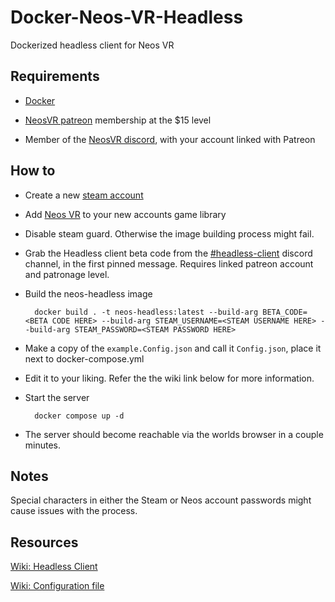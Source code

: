 # Docker-Neos-VR-Headless
Dockerized headless client for Neos VR

## Requirements

- [Docker](https://docs.docker.com/get-docker/)

- [NeosVR patreon](https://www.patreon.com/neosvr/) membership at the $15 level

- Member of the [NeosVR discord](http://discord.gg/NeosVR), with your account linked with Patreon

## How to

- Create a new [steam account](https://store.steampowered.com/join/)

- Add [Neos VR](https://store.steampowered.com/app/740250/Neos_VR/) to your new accounts game library

- Disable steam guard. Otherwise the image building process might fail.

- Grab the Headless client beta code from the [#headless-client](https://discord.com/channels/402159838827905024/619845139770376192) discord channel, in the first pinned message. Requires linked patreon account and patronage level.

- Build the neos-headless image

        docker build . -t neos-headless:latest --build-arg BETA_CODE=<BETA CODE HERE> --build-arg STEAM_USERNAME=<STEAM USERNAME HERE> --build-arg STEAM_PASSWORD=<STEAM PASSWORD HERE>

- Make a copy of the `example.Config.json` and call it `Config.json`, place it next to docker-compose.yml

- Edit it to your liking. Refer the the wiki link below for more information.

- Start the server

        docker compose up -d

- The server should become reachable via the worlds browser in a couple minutes.

## Notes

Special characters in either the Steam or Neos account passwords might cause issues with the process.

## Resources

[Wiki: Headless Client](https://wiki.neos.com/Headless_Client)

[Wiki: Configuration file](https://wiki.neos.com/Headless_Client/Configuration_File)
